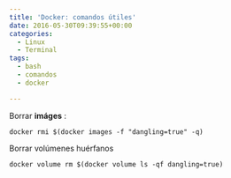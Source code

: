 ```yaml
---
title: 'Docker: comandos útiles'
date: 2016-05-30T09:39:55+00:00
categories:
  - Linux
  - Terminal
tags:
  - bash
  - comandos
  - docker

---
```

Borrar **imáges** <none>:<none>

```
docker rmi $(docker images -f "dangling=true" -q)
```

Borrar volúmenes huérfanos

```
docker volume rm $(docker volume ls -qf dangling=true)
```
